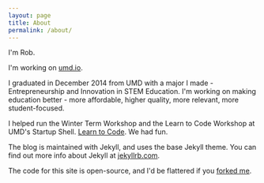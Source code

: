 ```yaml
---
layout: page
title: About
permalink: /about/
---
```


I'm Rob.

I'm working on [umd.io](http://umd.io).

I graduated in December 2014 from UMD with a major I made - Entrepreneurship and Innovation in STEM Education. I'm working on making education better - more affordable, higher quality, more relevant, more student-focused. 

I helped run the Winter Term Workshop and the Learn to Code Workshop at UMD's Startup Shell. [Learn to Code](http://makesomething.cool). We had fun.

The blog is maintained with Jekyll, and uses the base Jekyll theme. You can find out more info about Jekyll at [jekyllrb.com](http://jekyllrb.com/). 

The code for this site is open-source, and I'd be flattered if you [forked me](https://github.com/rrcobb/rrcobb.github.io). 